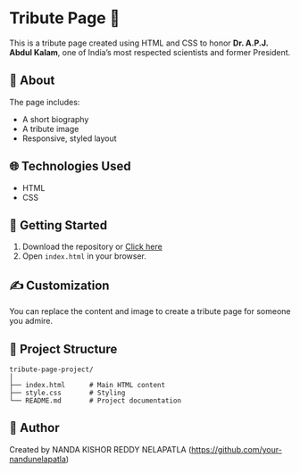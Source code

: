 # Tribute Page 🙏

This is a tribute page created using HTML and CSS to honor **Dr. A.P.J. Abdul Kalam**, one of India’s most respected scientists and former President.

## 📄 About

The page includes:
- A short biography
- A tribute image
- Responsive, styled layout

## 🌐 Technologies Used

- HTML
- CSS

## 🚀 Getting Started

1. Download the repository or [Click here](https://github.com/your-username/tribute-page-project/archive/refs/heads/main.zip)
2. Open `index.html` in your browser.

## ✍️ Customization

You can replace the content and image to create a tribute page for someone you admire.

## 📁 Project Structure

```
tribute-page-project/
│
├── index.html      # Main HTML content
├── style.css       # Styling
└── README.md       # Project documentation
```

## 👤 Author

Created by NANDA KISHOR REDDY NELAPATLA (https://github.com/your-nandunelapatla)
